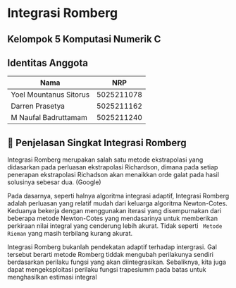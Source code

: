 
# Integrasi Romberg

## Kelompok 5 Komputasi Numerik C

## Identitas Anggota
| Nama                      | NRP        |
|---------------------------|------------|
|Yoel Mountanus Sitorus     | 5025211078 |
|Darren Prasetya            | 5025211162 |
|M Naufal Badruttamam       | 5025211240 |




## 🚀 Penjelasan Singkat Integrasi Romberg
Integrasi Romberg merupakan salah satu metode ekstrapolasi yang didasarkan pada perluasan ekstrapolasi Richardson, dimana pada setiap penerapan ekstrapolasi Richadson akan menaikkan orde galat pada hasil solusinya sebesar dua. (Google)

Pada dasarnya, seperti halnya algoritma integrasi adaptif, Integrasi Romberg adalah perluasan yang relatif mudah dari keluarga algoritma Newton-Cotes.
Keduanya bekerja dengan menggunakan iterasi yang disempurnakan dari beberapa metode Newton-Cotes yang mendasarinya untuk memberikan perkiraan nilai integral yang 
cenderung lebih akurat. Tidak seperti ``` Metode Rieman``` yang masih terbilang kurang akurat.

Integrasi Romberg bukanlah pendekatan adaptif terhadap intergrasi. Gal tersebut berarti metode Romberg tiddak mengubah perilakunya sendiri berdasarkan perilaku fungsi yang akan
diintegrasikan. Sebaliknya, kita juga dapat mengeksploitasi perilaku fungsi trapesiumm pada batas untuk menghasilkan estimasi integral